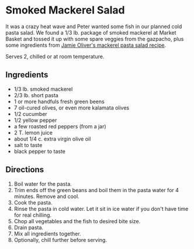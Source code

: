 # Smoked Mackerel Salad

It was a crazy heat wave and Peter wanted some fish in our planned cold pasta salad.  We found a 1/3 lb. package of smoked mackerel at Market Basket and tossed it up with some spare veggies from the gazpacho, plus some ingredients from [Jamie Oliver's mackerel pasta salad recipe](https://www.jamieoliver.com/recipes/pasta-recipes/mackerel-pasta-salad/).

Serves 2, chilled or at room temperature.

## Ingredients

* 1/3 lb. smoked mackerel 
* 2/3 lb. short pasta
* 1 or more handfuls fresh green beens
* 7 oil-cured olives, or even more kalamata olives
* 1/2 cucumber
* 1/2 yellow pepper
* a few roasted red peppers (from a jar)
* 2 T. lemon juice
* about 1/4 c. extra virgin olive oil
* salt to taste
* black pepper to taste


## Directions

1. Boil water for the pasta.
2. Trim ends off the green beans and boil them in the pasta water for 4 minutes.   Remove and cool.
3. Cook the pasta.
4. Rinse the pasta in cold water.  Let it sit in ice water if you don't have time for real chilling.
5. Chop all vegetables and the fish to desired bite size.
6. Drain pasta.
7. Mix all ingredients together.
8. Optionally, chill further before serving.


